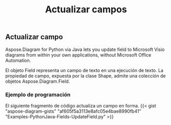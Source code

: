 ﻿---
title: Actualizar campos
type: docs
weight: 20
url: /es/python-java/update-fields/
description: Esta sección explica cómo actualizar los campos.
---
## **Actualizar campo**
Aspose.Diagram for Python via Java lets you update field to Microsoft Visio diagrams from within your own applications, without Microsoft Office Automation. 

El objeto Field representa un campo de texto en una ejecución de texto. La propiedad de campo, expuesta por la clase Shape, admite una colección de objetos Aspose.Diagram.Field.

### **Ejemplo de programación**
El siguiente fragmento de código actualiza un campo en forma.
{{< gist "aspose-diagram-gists" "af605f5a3113e8afc05e4bae8990fb41" "Examples-PythonJava-Fields-UpdateField.py" >}}
